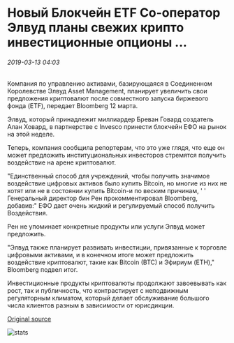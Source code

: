 # Новый Блокчейн ETF Co-оператор Элвуд планы свежих крипто инвестиционные опционы ...

###### 2019-03-13 04:03

Компания по управлению активами, базирующаяся в Соединенном Королевстве Элвуд Asset Management, планирует увеличить свои предложения криптовалют после совместного запуска биржевого фонда (ETF), передает Bloomberg 12 марта.

Элвуд, который принадлежит миллиардер Бреван Говард создатель Алан Ховард, в партнерстве с Invesco принести блокчейн ЕФО на рынок на этой неделе.

Теперь, компания сообщила репортерам, что это уже глядя, что еще он может предложить институциональных инвесторов стремятся получить воздействие на арене криптовалют.

"Единственный способ для учреждений, чтобы получить значимое воздействие цифровых активов было купить Bitcoin, но многие из них не хотят или не в состоянии купить Bitcoin-и по веским причинам, ' ' Генеральный директор бин Рен прокомментировал Bloomberg, добавив:" ЕФО дает очень жидкий и регулируемый способ получить  Воздействия.

Рен не упоминает конкретные продукты или услуги Элвуд может предложить.

"Элвуд также планирует развивать инвестиции, привязанные к торговле цифровыми активами, и в конечном итоге может предложить воздействие криптовалют, такие как Bitcoin (BTC) и Эфириум (ETH)," Bloomberg подвел итог.

Инвестиционные продукты криптовалюты продолжают завоевывать как рост, так и публичность, что контрастирует с неподвижным регуляторным климатом, который делает обслуживание большого числа клиентов разным в зависимости от юрисдикции.

[Original source](https://cointelegraph.com/news/new-blockchain-etf-co-operator-elwood-plans-fresh-crypto-investment-options)

![stats](https://c.statcounter.com/11760860/0/a89fa40b/1/ "stats")